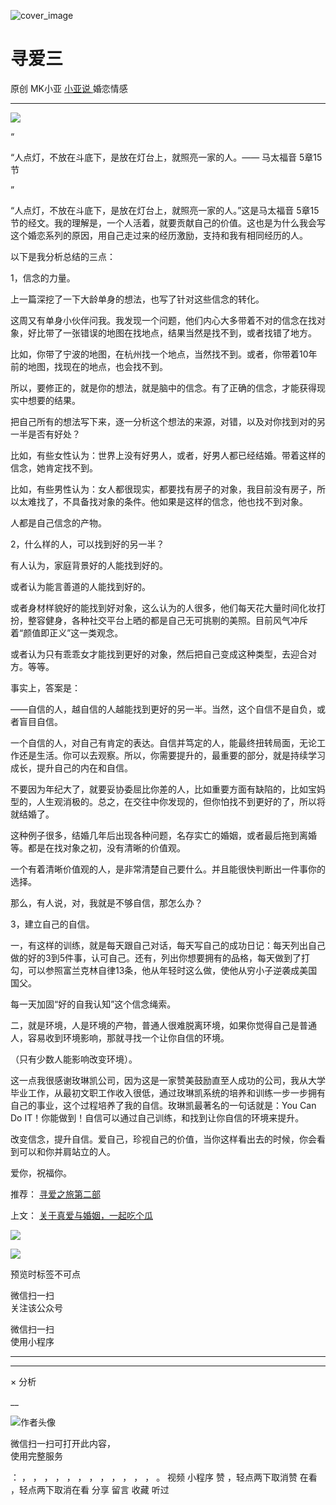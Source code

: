 ![cover_image](https://mmbiz.qlogo.cn/mmbiz_jpg/A8SKDch4cJGJC7BxCzT4Tt00a6QbvnFia9xibVqp65F2AJuJ7TWdG0Ctp7LvsIH6VhCLOLRibeqBDHlffeoql3Hyw/0?wx_fmt=jpeg)

#  寻爱三

原创  MK小亚  [ 小亚说 ](https://mp.weixin.qq.com/mp/appmsgalbum?__biz=MzUxNDAwNTk0MQ==&action=getalbum&album_id=2093731317958901761#wechat_redirect) 婚恋情感

__ _ _ _ _

![](https://mmbiz.qpic.cn/mmbiz_jpg/A8SKDch4cJGJC7BxCzT4Tt00a6QbvnFiazvKLWYSlud3fd0rCdLIDcsiavzSvDIySDybLQCzrKe3s1t2wfhebBAw/640?wx_fmt=jpeg)

  
  

  

“

“人点灯，不放在斗底下，是放在灯台上，就照亮一家的人。—— 马太福音 5章15 节

”  

“人点灯，不放在斗底下，是放在灯台上，就照亮一家的人。”这是马太福音 5章15
节的经文。我的理解是，一个人活着，就要贡献自己的价值。这也是为什么我会写这个婚恋系列的原因，用自己走过来的经历激励，支持和我有相同经历的人。

  

以下是我分析总结的三点：

  

1，信念的力量。

  

上一篇深挖了一下大龄单身的想法，也写了针对这些信念的转化。

这周又有单身小伙伴问我。我发现一个问题，他们内心大多带着不对的信念在找对象，好比带了一张错误的地图在找地点，结果当然是找不到，或者找错了地方。

  

比如，你带了宁波的地图，在杭州找一个地点，当然找不到。或者，你带着10年前的地图，找现在的地点，也会找不到。

  

所以，要修正的，就是你的想法，就是脑中的信念。有了正确的信念，才能获得现实中想要的结果。

  

把自己所有的想法写下来，逐一分析这个想法的来源，对错，以及对你找到对的另一半是否有好处？

  

比如，有些女性认为：世界上没有好男人，或者，好男人都已经结婚。带着这样的信念，她肯定找不到。

  

比如，有些男性认为：女人都很现实，都要找有房子的对象，我目前没有房子，所以太难找了，不具备找对象的条件。他如果是这样的信念，他也找不到对象。

  

人都是自己信念的产物。

  

2，什么样的人，可以找到好的另一半？

  

有人认为，家庭背景好的人能找到好的。

  

或者认为能言善道的人能找到好的。

  

或者身材样貌好的能找到好对象，这么认为的人很多，他们每天花大量时间化妆打扮，整容健身，各种社交平台上晒的都是自己无可挑剔的美照。目前风气冲斥着“颜值即正义”这一类观念。

  

或者认为只有乖乖女才能找到更好的对象，然后把自己变成这种类型，去迎合对方。等等。

  

事实上，答案是：

  

——自信的人，越自信的人越能找到更好的另一半。当然，这个自信不是自负，或者盲目自信。

  

一个自信的人，对自己有肯定的表达。自信并笃定的人，能最终扭转局面，无论工作还是生活。你可以去观察。所以，你需要提升的，最重要的部分，就是持续学习成长，提升自己的内在和自信。

  

不要因为年纪大了，就要妥协委屈比你差的人，比如重要方面有缺陷的，比如宝妈型的，人生观消极的。总之，在交往中你发现的，但你怕找不到更好的了，所以将就结婚了。

  

这种例子很多，结婚几年后出现各种问题，名存实亡的婚姻，或者最后拖到离婚等。都是在找对象之初，没有清晰的价值观。

  

一个有着清晰价值观的人，是非常清楚自己要什么。并且能很快判断出一件事你的选择。

  

那么，有人说，对，我就是不够自信，那怎么办？

  

3，建立自己的自信。

  

一，有这样的训练，就是每天跟自己对话，每天写自己的成功日记：每天列出自己做的好的3到5件事，认可自己。还有，列出你想要拥有的品格，每天做到了打勾，可以参照富兰克林自律13条，他从年轻时这么做，使他从穷小子逆袭成美国国父。

  

每一天加固“好的自我认知”这个信念绳索。

  

二，就是环境，人是环境的产物，普通人很难脱离环境，如果你觉得自己是普通人，容易收到环境影响，那就寻找一个让你自信的环境。

  

（只有少数人能影响改变环境）。

  

这一点我很感谢玫琳凯公司，因为这是一家赞美鼓励直至人成功的公司，我从大学毕业工作，从最初文职工作收入很低，通过玫琳凯系统的培养和训练一步一步拥有自己的事业，这个过程培养了我的自信。玫琳凯最著名的一句话就是：You
Can Do IT！你能做到！自信可以通过自己训练，和找到让你自信的环境来提升。

  

改变信念，提升自信。爱自己，珍视自己的价值，当你这样看出去的时候，你会看到可以和你并肩站立的人。

  

爱你，祝福你。

  

推荐： [ 寻爱之旅第二部
](http://mp.weixin.qq.com/s?__biz=MzUxNDAwNTk0MQ==&mid=2247484211&idx=1&sn=073575d97eb7969f69e09c83fc68b17a&chksm=f94dcde9ce3a44ff62403884466733f7aba805568aa2cc26568f26372dee5b7f92df9d89b5cb&scene=21#wechat_redirect)  

上文： [ 关于真爱与婚姻，一起吃个瓜
](http://mp.weixin.qq.com/s?__biz=MzUxNDAwNTk0MQ==&mid=2247484171&idx=1&sn=1eb5657773f32102438d67562073d66b&chksm=f94dcdd1ce3a44c78f29e31ccb783af8e6e526f1664dba48931799198b02a69f9c3e6e28dbb3&scene=21#wechat_redirect)

![](https://mmbiz.qpic.cn/mmbiz_gif/b96CibCt70iaZ7Bia3Wm91cEuWhERXfCYjTia9tf7aMjVBNRETSa2NpGjCV6tyNvgCLos8LBgwEgxcwaIw8zdOsG7A/640?wx_fmt=gif)

![](https://mmbiz.qpic.cn/mmbiz_jpg/A8SKDch4cJEicCnqTxiatgGquhIicZ1wJ1Dth5YOOzoYV7U4N3HmiaO0vVAzjOpBVdtF0gnL632Fc7HqiaDmgveQDEw/640?wx_fmt=jpeg)

  

  

  

预览时标签不可点

微信扫一扫  
关注该公众号



微信扫一扫  
使用小程序

****



****



×  分析

__

![作者头像](http://mmbiz.qpic.cn/mmbiz_png/A8SKDch4cJE0KicTMyrVCx3VLqEgic5sJ1V5QeGZTibG9GLZlSCXSj5ByXNkib5PBrZVMkI41KKxgwE1K9gfypUeRg/0?wx_fmt=png)

微信扫一扫可打开此内容，  
使用完整服务

：  ，  ，  ，  ，  ，  ，  ，  ，  ，  ，  ，  ，  。  视频  小程序  赞  ，轻点两下取消赞  在看  ，轻点两下取消在看
分享  留言  收藏  听过

